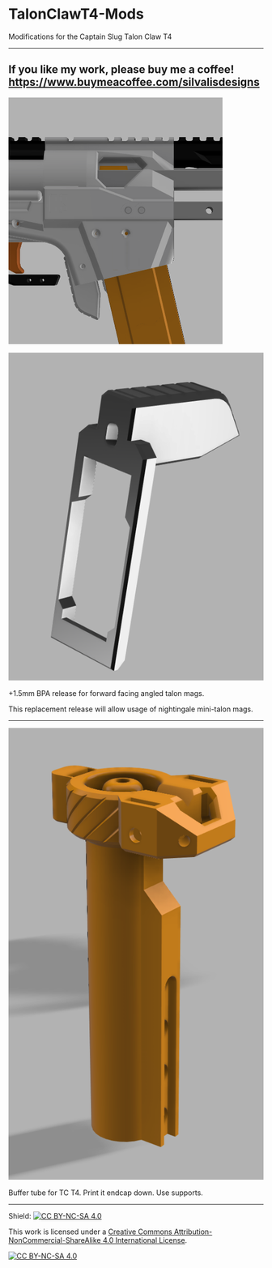# TalonClawT4-Mods
Modifications for the Captain Slug Talon Claw T4


 ---------------
 If you like my work, please buy me a coffee!
 https://www.buymeacoffee.com/silvalisdesigns
 ---------------
  ![image](/images/tct4-tap.png)
  
  ![image](/images/bparelease2.png)
  
 +1.5mm BPA release for forward facing angled talon mags.
 
 This replacement release will allow usage of nightingale mini-talon mags.
 
---------------
 
   ![image](/images/tct4-buff.png)
   
   
   Buffer tube for TC T4.
   Print it endcap down. Use supports.

---------------


Shield: [![CC BY-NC-SA 4.0][cc-by-nc-sa-shield]][cc-by-nc-sa]

This work is licensed under a
[Creative Commons Attribution-NonCommercial-ShareAlike 4.0 International License][cc-by-nc-sa].

[![CC BY-NC-SA 4.0][cc-by-nc-sa-image]][cc-by-nc-sa]

[cc-by-nc-sa]: http://creativecommons.org/licenses/by-nc-sa/4.0/
[cc-by-nc-sa-image]: https://licensebuttons.net/l/by-nc-sa/4.0/88x31.png
[cc-by-nc-sa-shield]: https://img.shields.io/badge/License-CC%20BY--NC--SA%204.0-lightgrey.svg